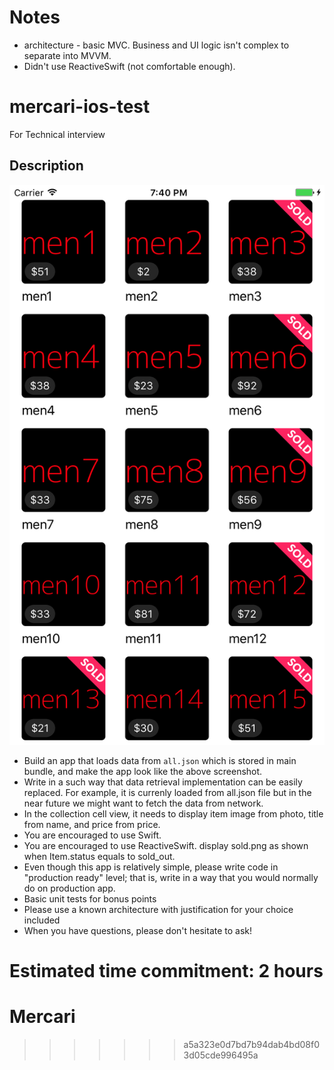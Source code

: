 # Notes
- architecture - basic MVC. Business and UI logic isn't complex to separate into MVVM. 
- Didn't use ReactiveSwift (not comfortable enough).


# mercari-ios-test
For Technical interview

## Description

![](screenshot.png)

- Build an app that loads data from `all.json` which is stored in main bundle, and make the app look like the above screenshot.
- Write in a such way that data retrieval implementation can be easily replaced. For example, it is currenly loaded from all.json file but in the near future we might want to fetch the data from network.
- In the collection cell view, it needs to display item image from photo, title from name, and price from price.
- You are encouraged to use Swift.
- You are encouraged to use ReactiveSwift.
display sold.png as shown when Item.status equals to sold_out.
- Even though this app is relatively simple, please write code in "production ready" level; that is, write in a way that you would normally do on production app.
- Basic unit tests for bonus points
- Please use a known architecture with justification for your choice included
- When you have questions, please don't hesitate to ask!

Estimated time commitment: 2 hours
=======
# Mercari
>>>>>>> a5a323e0d7bd7b94dab4bd08f03d05cde996495a
